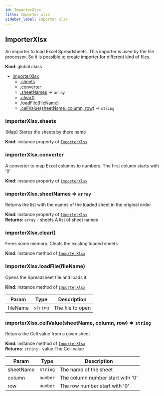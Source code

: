 ```yaml
---
id: ImporterXlsx
title: Importer xlsx
sidebar_label: Importer xlsx
---
```


<a name="ImporterXlsx"></a>

## ImporterXlsx
An importer to load Excel Spreadsheets. This importer is used by the file
processor. So it is possible to create importer for different kind of files.

**Kind**: global class  

* [ImporterXlsx](#ImporterXlsx)
    * [.sheets](#ImporterXlsx+sheets)
    * [.converter](#ImporterXlsx+converter)
    * [.sheetNames](#ImporterXlsx+sheetNames) ⇒ <code>array</code>
    * [.clear()](#ImporterXlsx+clear)
    * [.loadFile(fileName)](#ImporterXlsx+loadFile)
    * [.cellValue(sheetName, column, row)](#ImporterXlsx+cellValue) ⇒ <code>string</code>

<a name="ImporterXlsx+sheets"></a>

### importerXlsx.sheets
{Map} Stores the sheets by there name

**Kind**: instance property of [<code>ImporterXlsx</code>](#ImporterXlsx)  
<a name="ImporterXlsx+converter"></a>

### importerXlsx.converter
A converter to map Excel columns to numbers. The first column starts with '0'

**Kind**: instance property of [<code>ImporterXlsx</code>](#ImporterXlsx)  
<a name="ImporterXlsx+sheetNames"></a>

### importerXlsx.sheetNames ⇒ <code>array</code>
Returns the list with the names of the loaded sheet in the original order

**Kind**: instance property of [<code>ImporterXlsx</code>](#ImporterXlsx)  
**Returns**: <code>array</code> - sheets  A list of sheet names  
<a name="ImporterXlsx+clear"></a>

### importerXlsx.clear()
Frees some memory. Cleats the existing loaded sheets

**Kind**: instance method of [<code>ImporterXlsx</code>](#ImporterXlsx)  
<a name="ImporterXlsx+loadFile"></a>

### importerXlsx.loadFile(fileName)
Opens the Spreadsheet file and loads it.

**Kind**: instance method of [<code>ImporterXlsx</code>](#ImporterXlsx)  

| Param | Type | Description |
| --- | --- | --- |
| fileName | <code>string</code> | The file to open |

<a name="ImporterXlsx+cellValue"></a>

### importerXlsx.cellValue(sheetName, column, row) ⇒ <code>string</code>
Returns the Cell value from a given sheet

**Kind**: instance method of [<code>ImporterXlsx</code>](#ImporterXlsx)  
**Returns**: <code>string</code> - value  The Cell value  

| Param | Type | Description |
| --- | --- | --- |
| sheetName | <code>string</code> | The name of the sheet |
| column | <code>number</code> | The column number start with '0' |
| row | <code>number</code> | The row number start with '0' |

